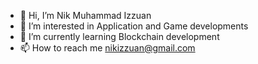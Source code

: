 - 👋 Hi, I’m Nik Muhammad Izzuan
- 👀 I’m interested in Application and Game developments
- 🌱 I’m currently learning Blockchain development
- 📫 How to reach me nikizzuan@gmail.com

<!---
Nikizzuan/Nikizzuan is a ✨ special ✨ repository because its `README.md` (this file) appears on your GitHub profile.
You can click the Preview link to take a look at your changes.
--->
